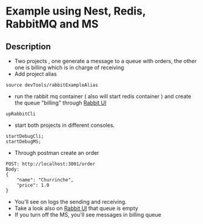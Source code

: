 # Example using Nest, Redis, RabbitMQ and MS 


## Description

* Two projects , one generate a message to a queue with orders, the other one is billing which is in charge of receiving
* Add project alias
```
source devTools/rabbitExampleAlias
```
* run the rabbit mq container ( also will start redis container ) and create the queue "billing" through [Rabbit UI](http://localhost:15672)
```
upRabbitCli
```
* start both projects in different consoles.
```
startDebugCli;
startDebugMS;
```
* Through postman create an order

```
POST: http://localhost:3001/order
Body: 
{
    "name": "Churrinche",
    "price": 1.0
}
```

* You'll see on logs the sending and receiving.
* Take a look also on [Rabbit UI](http://localhost:15672/#/queues/%2F/billing) that queue is empty 
* If you turn off the MS, you'll see messages in billing queue
